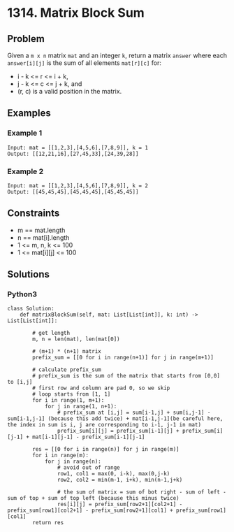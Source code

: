 # 1314. Matrix Block Sum

## Problem

Given a `m x n` matrix `mat` and an integer `k`, return a matrix `answer` where each `answer[i][j]` is the sum of all elements `mat[r][c]` for:

  * i - k <= r <= i + k,
  * j - k <= c <= j + k, and
  * (r, c) is a valid position in the matrix.

## Examples

### Example 1

```
Input: mat = [[1,2,3],[4,5,6],[7,8,9]], k = 1
Output: [[12,21,16],[27,45,33],[24,39,28]]
```

### Example 2

```
Input: mat = [[1,2,3],[4,5,6],[7,8,9]], k = 2
Output: [[45,45,45],[45,45,45],[45,45,45]]
```

## Constraints

* m == mat.length
* n == mat[i].length
* 1 <= m, n, k <= 100
* 1 <= mat[i][j] <= 100

## Solutions

### Python3

```
class Solution:
    def matrixBlockSum(self, mat: List[List[int]], k: int) -> List[List[int]]:
        
        # get length
        m, n = len(mat), len(mat[0])
        
        # (m+1) * (n+1) matrix
        prefix_sum = [[0 for i in range(n+1)] for j in range(m+1)]
        
        # calculate prefix_sum
        # prefix_sum is the sum of the matrix that starts from [0,0] to [i,j]
        # first row and column are pad 0, so we skip
        # loop starts from [1, 1]
        for i in range(1, m+1):
            for j in range(1, n+1):
                # prefix_sum at [i,j] = sum[i-1,j] + sum[i,j-1] - sum[i-1,j-1] (because this add twice) + mat[i-1,j-1](be careful here, the index in sum is i, j are corresponding to i-1, j-1 in mat)
                prefix_sum[i][j] = prefix_sum[i-1][j] + prefix_sum[i][j-1] + mat[i-1][j-1] - prefix_sum[i-1][j-1]
        
        res = [[0 for i in range(n)] for j in range(m)]
        for i in range(m):
            for j in range(n):
                # avoid out of range
                row1, col1 = max(0, i-k), max(0,j-k)
                row2, col2 = min(m-1, i+k), min(n-1,j+k)
                
                # the sum of matrix = sum of bot right - sum of left - sum of top + sum of top left (because this minus twice)
                res[i][j] = prefix_sum[row2+1][col2+1] - prefix_sum[row1][col2+1] - prefix_sum[row2+1][col1] + prefix_sum[row1][col1]
        return res
```
